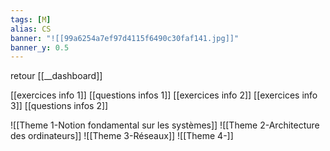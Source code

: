 ```yaml
---
tags: [M] 
alias: CS
banner: "![[99a6254a7ef97d4115f6490c30faf141.jpg]]"
banner_y: 0.5
---
```


retour [[__dashboard]]

[[exercices info 1]]
[[questions infos 1]]
[[exercices info 2]]
[[exercices info 3]]
[[questions infos 2]]

![[Theme 1-Notion fondamental sur les systèmes]]
![[Theme 2-Architecture des ordinateurs]]
![[Theme 3-Réseaux]]
![[Theme 4-]]